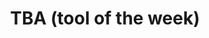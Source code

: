---
layout : null
title : "TBA (tool of the week)"
speaker : "Dalila Tamzalit"
start : "0930"
end : "1000"
---